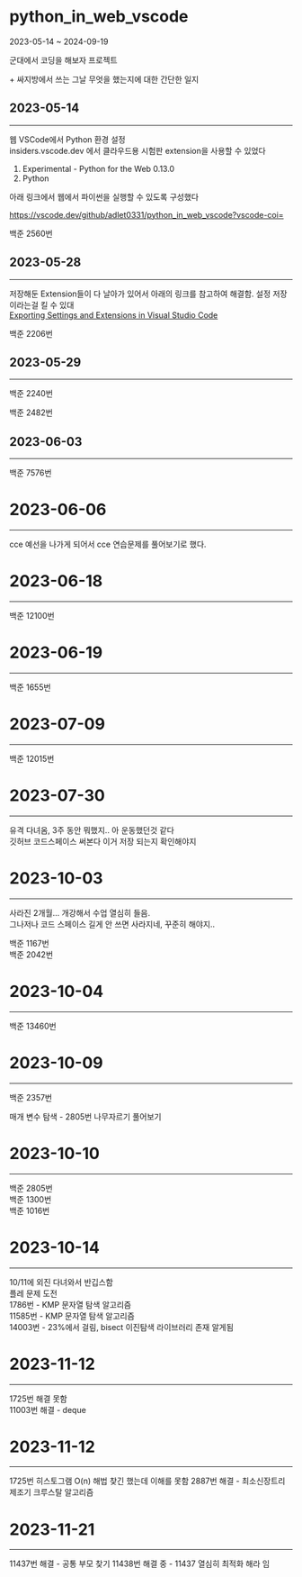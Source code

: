 # python_in_web_vscode

2023-05-14 ~ 2024-09-19

군대에서 코딩을 해보자 프로젝트

\+ 싸지방에서 쓰는 그날 무엇을 했는지에 대한 간단한 일지

## 2023-05-14  
---
웹 VSCode에서 Python 환경 설정   
insiders.vscode.dev 에서 클라우드용 시험판 extension을 사용할 수 있었다

1. Experimental - Python for the Web  0.13.0  
2. Python

아래 링크에서 웹에서 파이썬을 실행할 수 있도록 구성했다

https://vscode.dev/github/adlet0331/python_in_web_vscode?vscode-coi=

백준 2560번

## 2023-05-28  
---
저장해둔 Extension들이 다 날아가 있어서 아래의 링크를 참고하여 해결함. 설정 저장이라는걸 킬 수 있대   
[Exporting Settings and Extensions in Visual Studio Code](https://bobbyhadz.com/blog/vscode-export-settings-and-extensions#exporting-settings-and-extensions-in-visual-studio-code)

백준 2206번

## 2023-05-29
---

백준 2240번

백준 2482번

## 2023-06-03
---

백준 7576번

# 2023-06-06
---

cce 예선을 나가게 되어서 cce 연습문제를 풀어보기로 했다.

# 2023-06-18
---

백준 12100번

# 2023-06-19
---

백준 1655번

# 2023-07-09
---

백준 12015번

# 2023-07-30
---
유격 다녀옴, 3주 동안 뭐했지.. 아 운동했던것 같다   
깃허브 코드스페이스 써본다 이거 저장 되는지 확인해야지

# 2023-10-03
---
사라진 2개월... 개강해서 수업 열심히 들음.   
그나저나 코드 스페이스 길게 안 쓰면 사라지네, 꾸준히 해야지..   

백준 1167번   
백준 2042번

# 2023-10-04
---

백준 13460번

# 2023-10-09
---

백준 2357번

매개 변수 탐색 - 2805번 나무자르기 풀어보기

# 2023-10-10
---

백준 2805번   
백준 1300번   
백준 1016번

# 2023-10-14
---

10/11에 외진 다녀와서 반깁스함   
플레 문제 도전   
1786번 - KMP 문자열 탐색 알고리즘   
11585번 - KMP 문자열 탐색 알고리즘   
14003번 - 23%에서 걸림, bisect 이진탐색 라이브러리 존재 알게됨   

# 2023-11-12
---
1725번 해결 못함   
11003번 해결 - deque   

# 2023-11-12
---
1725번 히스토그램 O(n) 해법 찾긴 했는데 이해를 못함
2887번 해결 - 최소신장트리 제조기 크루스탈 알고리즘

# 2023-11-21
---
11437번 해결 - 공통 부모 찾기
11438번 해결 중 - 11437 열심히 최적화 해라 임
